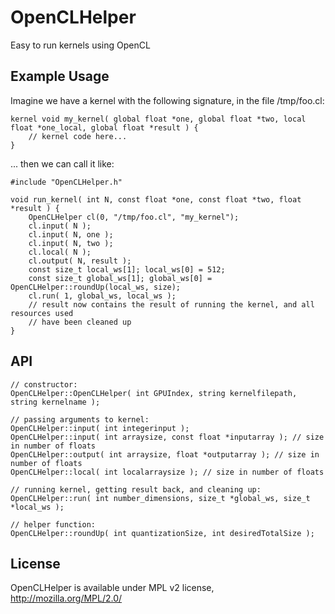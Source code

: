 OpenCLHelper
============

Easy to run kernels using OpenCL

Example Usage
-------------

Imagine we have a kernel with the following signature, in the file /tmp/foo.cl:

    kernel void my_kernel( global float *one, global float *two, local float *one_local, global float *result ) {
        // kernel code here...
    }

... then we can call it like:

    #include "OpenCLHelper.h"

    void run_kernel( int N, const float *one, const float *two, float *result ) {
        OpenCLHelper cl(0, "/tmp/foo.cl", "my_kernel");
        cl.input( N );
        cl.input( N, one );
        cl.input( N, two );
        cl.local( N );
        cl.output( N, result );
        const size_t local_ws[1]; local_ws[0] = 512;
        const size_t global_ws[1]; global_ws[0] = OpenCLHelper::roundUp(local_ws, size);
        cl.run( 1, global_ws, local_ws );
        // result now contains the result of running the kernel, and all resources used
        // have been cleaned up
    }

API
---

    // constructor:
    OpenCLHelper::OpenCLHelper( int GPUIndex, string kernelfilepath, string kernelname );

    // passing arguments to kernel:
    OpenCLHelper::input( int integerinput );
    OpenCLHelper::input( int arraysize, const float *inputarray ); // size in number of floats
    OpenCLHelper::output( int arraysize, float *outputarray ); // size in number of floats
    OpenCLHelper::local( int localarraysize ); // size in number of floats

    // running kernel, getting result back, and cleaning up:
    OpenCLHelper::run( int number_dimensions, size_t *global_ws, size_t *local_ws );

    // helper function:
    OpenCLHelper::roundUp( int quantizationSize, int desiredTotalSize );

License
-------

OpenCLHelper is available under MPL v2 license, http://mozilla.org/MPL/2.0/

